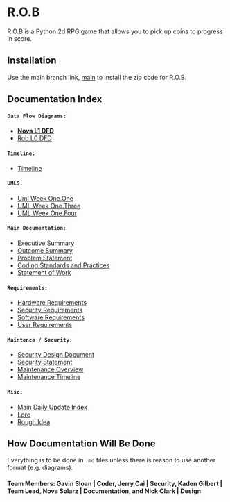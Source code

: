 # R.O.B

R.O.B is a Python 2d RPG game that allows you to pick up coins to progress in score.

## Installation

Use the main branch link, [main](https://github.com/gilbertk23/cybr404project3/tree/main) to install the zip code for R.O.B.

## Documentation Index
#### `Data Flow Diagrams:`
- **[Nova L1 DFD](https://github.com/gilbertk23/cybr404project3/blob/main/Documentation/DFDs/DFD_L1_Nova_1.svg)**
- [Rob L0 DFD](https://github.com/gilbertk23/cybr404project3/blob/main/Documentation/DFDs/Rob_DFD_WK1.0.drawio.png)

#### `Timeline:`
- [Timeline](https://github.com/gilbertk23/cybr404project3/blob/main/Documentation/Preliminary_Elements/Project_Timeline/Project_Timeline.png)

#### `UMLS:`
- [Uml Week One.One](https://github.com/gilbertk23/cybr404project3/blob/main/Documentation/UMLs/Rob_wk_1.1(Readable%20Image).drawio.png)
- [UML Week One.Three](https://github.com/gilbertk23/cybr404project3/blob/main/Documentation/UMLs/Rob_UML_WK1.3.drawio.png)
- [UML Week One.Four](https://github.com/gilbertk23/cybr404project3/blob/main/Documentation/UMLs/Rob_UML_WK1.4.drawio.png)

#### `Main Documentation:`
- [Executive Summary](https://github.com/gilbertk23/cybr404project3/blob/main/Documentation/Preliminary_Elements/Executive_Summary.md)
- [Outcome Summary](https://github.com/gilbertk23/cybr404project3/blob/main/Documentation/Preliminary_Elements/Outcome_Summary.md)
- [Problem Statement](https://github.com/gilbertk23/cybr404project3/blob/main/Documentation/Preliminary_Elements/Problem_Statement.md)
- [Coding Standards and Practices](https://github.com/gilbertk23/cybr404project3/blob/main/Documentation/Preliminary_Elements/Standards_and_Practices_Statement.md)
- [Statement of Work](https://github.com/gilbertk23/cybr404project3/blob/main/Documentation/Preliminary_Elements/Statement_of_Work.md)

#### `Requirements:`
- [Hardware Requirements](https://github.com/gilbertk23/cybr404project3/blob/main/Documentation/Requirements/Hardware_Requirements.md)
- [Security Requirements](https://github.com/gilbertk23/cybr404project3/blob/main/Documentation/Requirements/Security%20Requirements.md)
- [Software Requirements](https://github.com/gilbertk23/cybr404project3/blob/main/Documentation/Requirements/Software_Requirements.md)
- [User Requirements](https://github.com/gilbertk23/cybr404project3/blob/main/Documentation/Requirements/User_Requirements.md)

#### `Maintence / Security:`
- [Security Design Document](https://github.com/gilbertk23/cybr404project3/blob/main/Documentation/Security/Security%20Design%20Document.md)
- [Security Statement](https://github.com/gilbertk23/cybr404project3/blob/main/Documentation/Security/Security%20Statement.md)
- [Maintenance Overview](https://github.com/gilbertk23/cybr404project3/blob/main/Documentation/Maintenance/Maintenance_Overview.md)
- [Maintenance Timeline](https://github.com/gilbertk23/cybr404project3/blob/main/Documentation/Maintenance/Maintenance_Timeline.md)

#### `Misc:`
- [Main Daily Update Index](https://github.com/gilbertk23/cybr404project3/tree/main/Documentation/Daily_Updates)
- [Lore](https://github.com/gilbertk23/cybr404project3/tree/main/Documentation/LORE)
- [Rough Idea](https://github.com/gilbertk23/cybr404project3/blob/main/Documentation/rough_idea.md)




## How Documentation Will Be Done
Everything is to be done in `.md` files unless there is reason to use another format (e.g. diagrams).

#### Team Members: Gavin Sloan | Coder, Jerry Cai | Security, Kaden Gilbert | Team Lead, Nova Solarz | Documentation, and Nick Clark | Design
